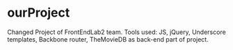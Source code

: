 # ourProject
Changed Project of FrontEndLab2 team.
Tools used:
JS,
jQuery,
Underscore  templates,
Backbone router,
TheMovieDB as back-end part of project.
